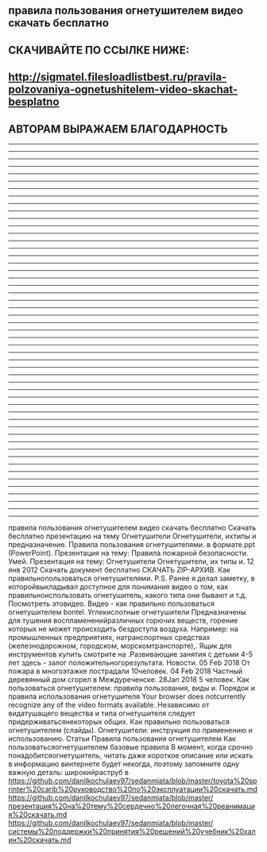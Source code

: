 правила пользования огнетушителем видео скачать бесплатно
--------------------------------------------------
СКАЧИВАЙТЕ ПО ССЫЛКЕ НИЖЕ:
--------------------------------------------------
http://sigmatel.filesloadlistbest.ru/pravila-polzovaniya-ognetushitelem-video-skachat-besplatno
--------------------------------------------------
АВТОРАМ ВЫРАЖАЕМ БЛАГОДАРНОСТЬ
--------------------------------------------------
--------------------------------------------------
--------------------------------------------------
--------------------------------------------------
--------------------------------------------------
--------------------------------------------------
--------------------------------------------------
--------------------------------------------------
--------------------------------------------------
--------------------------------------------------
--------------------------------------------------
--------------------------------------------------
--------------------------------------------------
--------------------------------------------------
--------------------------------------------------
--------------------------------------------------
--------------------------------------------------
--------------------------------------------------
--------------------------------------------------
--------------------------------------------------
--------------------------------------------------
--------------------------------------------------
--------------------------------------------------
--------------------------------------------------
--------------------------------------------------
--------------------------------------------------
--------------------------------------------------
--------------------------------------------------
--------------------------------------------------
--------------------------------------------------
--------------------------------------------------
--------------------------------------------------
--------------------------------------------------
--------------------------------------------------
--------------------------------------------------
--------------------------------------------------
--------------------------------------------------
--------------------------------------------------
--------------------------------------------------
--------------------------------------------------
--------------------------------------------------
--------------------------------------------------
--------------------------------------------------
--------------------------------------------------
--------------------------------------------------
--------------------------------------------------
--------------------------------------------------
--------------------------------------------------
--------------------------------------------------
--------------------------------------------------
--------------------------------------------------
--------------------------------------------------
правила пользования огнетушителем видео скачать бесплатно Скачать бесплатно презентацию на тему Огнетушители Огнетушители, ихтипы и предназначение. Правила пользования огнетушителями. в формате.ppt (PowerPoint). Презентация на тему: Правила пожарной безопасности. Умей. Презентация на тему: Огнетушители Огнетушители, их типы и. 12 янв 2012  Скачать документ бесплатно СКАЧАТЬ ZIP-АРХИВ. Как правильнопользоваться огнетушителями. P.S. Ранее я делал заметку, в которойвыкладывал доступное для понимания видео о том, как правильноиспользовать огнетушитель, какого типа они бывают и т.д. Посмотреть этовидео. Видео - как правильно пользоваться огнетушителем bontel. Углекислотные огнетушители Предназначены для тушения воспламененийразличных горючих веществ, горение которых не может происходить бездоступа воздуха. Например: на промышленных предприятиях, натранспортных средствах (железнодорожном, городском, морскомтранспорте),. Ящик для инструментов купить смотрите на .Развивающие занятия с детьми 4-5 лет здесь - залог положительногорезультата. Новости. 05 Feb 2018 От пожара в многоэтажке пострадали 10человек. 04 Feb 2018 Частный деревянный дом сгорел в Междуреченске. 28Jan 2018 5 человек. Как пользоваться огнетушителем: правила пользования, виды и. Порядок и правила использования огнетушителя  Your browser does notcurrently recognize any of the video formats available.  Независимо от видатушащего вещества и типа огнетушителя следует придерживатьсянекоторых общих. Как правильно пользоваться огнетушителем (слайды). Огнетушители: инструкция по применению и использованию. Статьи  Правила пользования огнетушителем  Как пользоватьсяогнетушителем  базовые правила  В момент, когда срочно понадобитсяогнетушитель, читать даже короткое описание или искать в информацию винтернете будет некогда, поэтому запомните одну важную деталь: широкийраструб в
https://github.com/danilkochulaev97/sedanmiata/blob/master/toyota%20sprinter%20carib%20руководство%20по%20эксплуатации%20скачать.md
https://github.com/danilkochulaev97/sedanmiata/blob/master/презентация%20на%20тему%20сердечно%20легочная%20реанимация%20скачать.md
https://github.com/danilkochulaev97/sedanmiata/blob/master/системы%20поддержки%20принятия%20решений%20учебник%20халин%20скачать.md